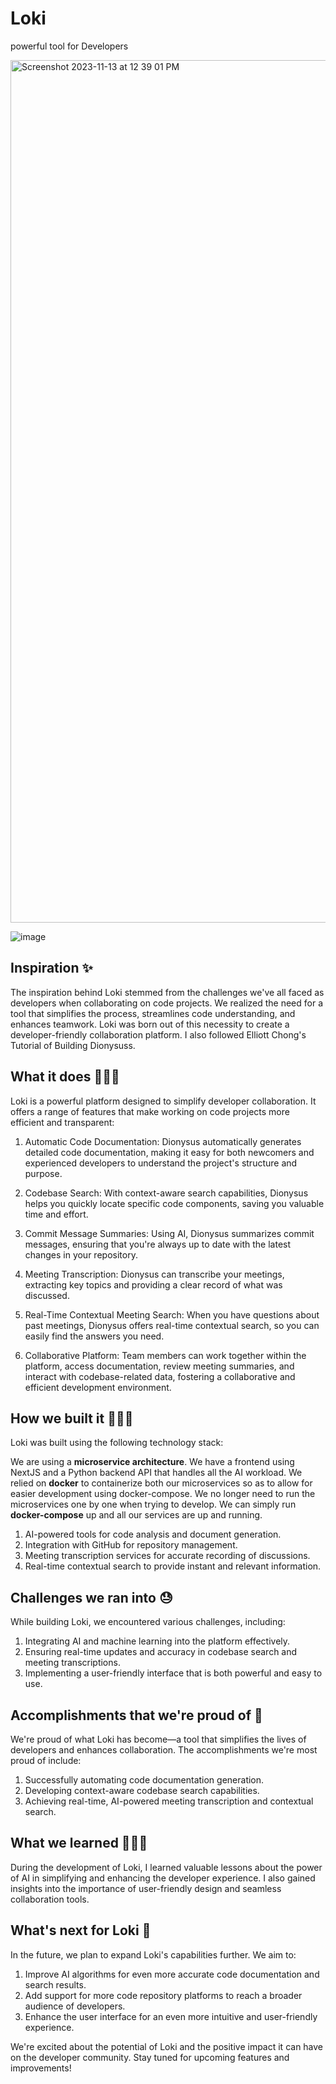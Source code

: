 # Loki
powerful tool for Developers

<img width="1380" alt="Screenshot 2023-11-13 at 12 39 01 PM" src="https://github.com/Elliott-Chong/Dionysuss/assets/77007117/ab121d25-1884-44ca-9323-73db0b491f07">

![image](https://github.com/Elliott-Chong/Dionysuss/assets/77007117/5419b27c-e6a3-4da6-9902-caf140536652)

## Inspiration ✨

The inspiration behind Loki stemmed from the challenges we've all faced as developers when collaborating on code projects. We realized the need for a tool that simplifies the process, streamlines code understanding, and enhances teamwork. Loki was born out of this necessity to create a developer-friendly collaboration platform. I also followed Elliott Chong's Tutorial of Building Dionysuss.

## What it does 🧑🏻‍💻

Loki is a powerful platform designed to simplify developer collaboration. It offers a range of features that make working on code projects more efficient and transparent:

1. Automatic Code Documentation: Dionysus automatically generates detailed code documentation, making it easy for both newcomers and experienced developers to understand the project's structure and purpose.

2. Codebase Search: With context-aware search capabilities, Dionysus helps you quickly locate specific code components, saving you valuable time and effort.

3. Commit Message Summaries: Using AI, Dionysus summarizes commit messages, ensuring that you're always up to date with the latest changes in your repository.

4. Meeting Transcription: Dionysus can transcribe your meetings, extracting key topics and providing a clear record of what was discussed.

5. Real-Time Contextual Meeting Search: When you have questions about past meetings, Dionysus offers real-time contextual search, so you can easily find the answers you need.

6. Collaborative Platform: Team members can work together within the platform, access documentation, review meeting summaries, and interact with codebase-related data, fostering a collaborative and efficient development environment.

## How we built it 👷🏼‍♂️

Loki was built using the following technology stack:

We are using a **microservice architecture**. We have a frontend using NextJS and a Python backend API that handles all the AI workload. We relied on **docker** to containerize both our microservices so as to allow for easier development using docker-compose. We no longer need to run the microservices one by one when trying to develop. We can simply run **docker-compose** up and all our services are up and running.

1. AI-powered tools for code analysis and document generation.
2. Integration with GitHub for repository management.
3. Meeting transcription services for accurate recording of discussions.
4. Real-time contextual search to provide instant and relevant information.


## Challenges we ran into 😓

While building Loki, we encountered various challenges, including:

1. Integrating AI and machine learning into the platform effectively.
2. Ensuring real-time updates and accuracy in codebase search and meeting transcriptions.
3. Implementing a user-friendly interface that is both powerful and easy to use.

## Accomplishments that we're proud of 👏

We're proud of what Loki has become—a tool that simplifies the lives of developers and enhances collaboration. The accomplishments we're most proud of include:

1. Successfully automating code documentation generation.
2. Developing context-aware codebase search capabilities.
3. Achieving real-time, AI-powered meeting transcription and contextual search.

## What we learned 👩🏼‍🎓

During the development of Loki, I learned valuable lessons about the power of AI in simplifying and enhancing the developer experience. I also gained insights into the importance of user-friendly design and seamless collaboration tools.

## What's next for Loki 🔮

In the future, we plan to expand Loki's capabilities further. We aim to:

1. Improve AI algorithms for even more accurate code documentation and search results.
2. Add support for more code repository platforms to reach a broader audience of developers.
3. Enhance the user interface for an even more intuitive and user-friendly experience.

We're excited about the potential of Loki and the positive impact it can have on the developer community. Stay tuned for upcoming features and improvements!
